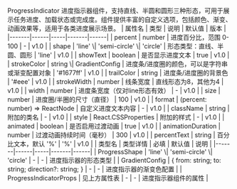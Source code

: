 <component-parts file-path="packages/ui/src/components/ProgressIndicator">
    <component-name>
        ProgressIndicator
    </component-name>
    <component-description>
        进度指示器组件，支持直线、半圆和圆形三种形态，可用于展示任务进度、加载状态或完成度。组件提供丰富的自定义选项，包括颜色、渐变、动画效果等，适用于各类进度展示场景。
    </component-description>
    <component-api>
        | 属性名 | 类型 | 说明 | 默认值 | 版本 |
        |-------|------|-----|-------|------|
        | percent | number | 进度百分比，范围 0-100 | - | v1.0 |
        | shape | 'line' \| 'semi-circle' \| 'circle' | 形态类型：直线、半圆、圆形 | 'line' | v1.0 |
        | showText | boolean | 是否显示进度文本 | true | v1.0 |
        | strokeColor | string \| GradientConfig | 进度条/进度圈的颜色，可以是字符串或渐变配置对象 | '#1677ff' | v1.0 |
        | trailColor | string | 进度条/进度圈的背景色 | '#eee' | v1.0 |
        | strokeWidth | number | 线条宽度 | 直线形态为8，其他为4 | v1.0 |
        | width | number | 进度条宽度（仅对line形态有效） | - | v1.0 |
        | size | number | 进度圈/半圈的尺寸（直径） | 100 | v1.0 |
        | format | (percent: number) => ReactNode | 自定义进度文本内容 | - | v1.0 |
        | className | string | 附加的类名 | - | v1.0 |
        | style | React.CSSProperties | 附加的样式 | - | v1.0 |
        | animated | boolean | 是否启用过渡动画 | true | v1.0 |
        | animationDuration | number | 过渡动画持续时间（毫秒） | 300 | v1.0 |
        | percentText | string | 百分比文本，默认 '%' | '%' | v1.0 |
    </component-api>
    <component-type-description>
        | 类型名 | 类型详情 | 必填 | 默认值 | 说明 |
        |-------|------|-----|-------|------|
        | ProgressShape | 'line' \| 'semi-circle' \| 'circle' | - | - | 进度指示器的形态类型 |
        | GradientConfig | { from: string; to: string; direction?: string; } | - | - | 进度指示器的渐变色配置 |
        | ProgressIndicatorProps | 见上方属性表 | - | - | 进度指示器组件的属性 |
    </component-type-description>
 </component-parts> 